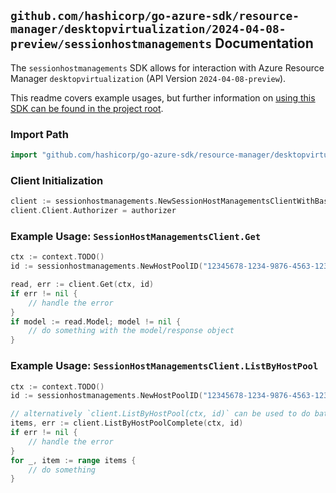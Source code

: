 
## `github.com/hashicorp/go-azure-sdk/resource-manager/desktopvirtualization/2024-04-08-preview/sessionhostmanagements` Documentation

The `sessionhostmanagements` SDK allows for interaction with Azure Resource Manager `desktopvirtualization` (API Version `2024-04-08-preview`).

This readme covers example usages, but further information on [using this SDK can be found in the project root](https://github.com/hashicorp/go-azure-sdk/tree/main/docs).

### Import Path

```go
import "github.com/hashicorp/go-azure-sdk/resource-manager/desktopvirtualization/2024-04-08-preview/sessionhostmanagements"
```


### Client Initialization

```go
client := sessionhostmanagements.NewSessionHostManagementsClientWithBaseURI("https://management.azure.com")
client.Client.Authorizer = authorizer
```


### Example Usage: `SessionHostManagementsClient.Get`

```go
ctx := context.TODO()
id := sessionhostmanagements.NewHostPoolID("12345678-1234-9876-4563-123456789012", "example-resource-group", "hostPoolName")

read, err := client.Get(ctx, id)
if err != nil {
	// handle the error
}
if model := read.Model; model != nil {
	// do something with the model/response object
}
```


### Example Usage: `SessionHostManagementsClient.ListByHostPool`

```go
ctx := context.TODO()
id := sessionhostmanagements.NewHostPoolID("12345678-1234-9876-4563-123456789012", "example-resource-group", "hostPoolName")

// alternatively `client.ListByHostPool(ctx, id)` can be used to do batched pagination
items, err := client.ListByHostPoolComplete(ctx, id)
if err != nil {
	// handle the error
}
for _, item := range items {
	// do something
}
```
